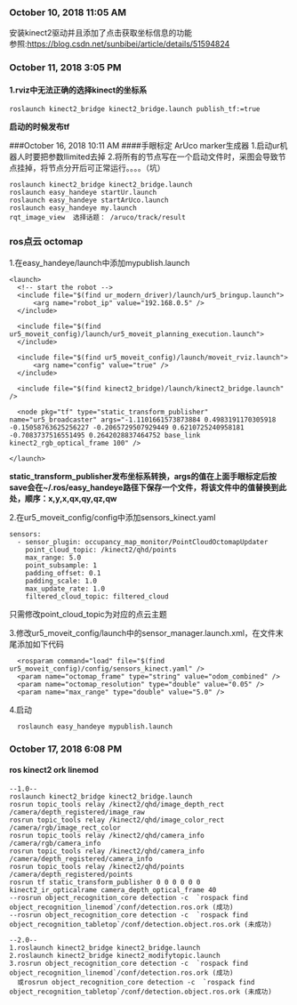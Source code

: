 ### October 10, 2018 11:05 AM
安装kinect2驱动并且添加了点击获取坐标信息的功能</br>
参照:https://blog.csdn.net/sunbibei/article/details/51594824

### October 11, 2018 3:05 PM

#### 1.rviz中无法正确的选择kinect的坐标系
```
roslaunch kinect2_bridge kinect2_bridge.launch publish_tf:=true
```
**启动的时候发布tf**

###October 16, 2018 10:11 AM
####手眼标定
ArUco marker生成器
1.启动ur机器人时要把参数llimited去掉
2.将所有的节点写在一个启动文件时，采图会导致节点挂掉，将节点分开后可正常运行。。。。（坑）
  ```
  roslaunch kinect2_bridge kinect2_bridge.launch
  roslaunch easy_handeye startUr.launch
  roslaunch easy_handeye startArUco.launch
  roslaunch easy_handeye my.launch
  rqt_image_view  选择话题： /aruco/track/result
  ```

### ros点云 octomap
1.在easy_handeye/launch中添加mypublish.launch
```
<launch>
  <!-- start the robot -->
  <include file="$(find ur_modern_driver)/launch/ur5_bringup.launch">
      <arg name="robot_ip" value="192.168.0.5" />
  </include>

  <include file="$(find ur5_moveit_config)/launch/ur5_moveit_planning_execution.launch">
  </include>
 
  <include file="$(find ur5_moveit_config)/launch/moveit_rviz.launch">
      <arg name="config" value="true" />
  </include>
 
  <include file="$(find kinect2_bridge)/launch/kinect2_bridge.launch" />
 
  <node pkg="tf" type="static_transform_publisher" name="ur5_broadcaster" args="-1.1101661573873884 0.4983191170305918 -0.15058763625256227 -0.2065729507929449 0.6210725240958181 -0.7083737516551495 0.2642028837464752 base_link kinect2_rgb_optical_frame 100" />

</launch>

```
**static_transform_publisher发布坐标系转换，args的值在上面手眼标定后按save会在~/.ros/easy_handeye路径下保存一个文件，将该文件中的值替换到此处，顺序：x,y,x,qx,qy,qz,qw**

2.在ur5_moveit_config/config中添加sensors_kinect.yaml
```
sensors:
  - sensor_plugin: occupancy_map_monitor/PointCloudOctomapUpdater
    point_cloud_topic: /kinect2/qhd/points
    max_range: 5.0
    point_subsample: 1
    padding_offset: 0.1
    padding_scale: 1.0
    max_update_rate: 1.0
    filtered_cloud_topic: filtered_cloud
```
只需修改point_cloud_topic为对应的点云主题

3.修改ur5_moveit_config/launch中的sensor_manager.launch.xml，在文件末尾添加如下代码
```
  <rosparam command="load" file="$(find ur5_moveit_config)/config/sensors_kinect.yaml" />
  <param name="octomap_frame" type="string" value="odom_combined" />
  <param name="octomap_resolution" type="double" value="0.05" />
  <param name="max_range" type="double" value="5.0" />
```
4.启动
```
  roslaunch easy_handeye mypublish.launch
```

### October 17, 2018 6:08 PM
#### ros kinect2 ork linemod
```
--1.0--
roslaunch kinect2_bridge kinect2_bridge.launch
rosrun topic_tools relay /kinect2/qhd/image_depth_rect /camera/depth_registered/image_raw
rosrun topic_tools relay /kinect2/qhd/image_color_rect /camera/rgb/image_rect_color
rosrun topic_tools relay /kinect2/qhd/camera_info /camera/rgb/camera_info
rosrun topic_tools relay /kinect2/qhd/camera_info /camera/depth_registered/camera_info
rosrun topic_tools relay /kinect2/qhd/points /camera/depth_registered/points
rosrun tf static_transform_publisher 0 0 0 0 0 0 kinect2_ir_opticalrame camera_depth_optical_frame 40
--rosrun object_recognition_core detection -c  `rospack find object_recognition_linemod`/conf/detection.ros.ork (成功)
--rosrun object_recognition_core detection -c  `rospack find object_recognition_tabletop`/conf/detection.object.ros.ork (未成功)

--2.0--
1.roslaunch kinect2_bridge kinect2_bridge.launch
2.roslaunch kinect2_bridge kinect2_modifytopic.launch
3.rosrun object_recognition_core detection -c  `rospack find object_recognition_linemod`/conf/detection.ros.ork (成功)
  或rosrun object_recognition_core detection -c  `rospack find object_recognition_tabletop`/conf/detection.object.ros.ork (未成功)
```
